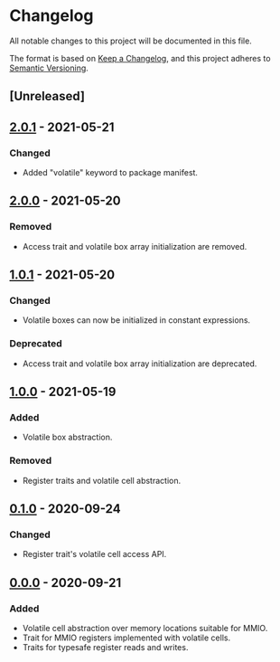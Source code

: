 # Changelog

All notable changes to this project will be documented in this file.

The format is based on [Keep a Changelog](https://keepachangelog.com/en/1.0.0/),
and this project adheres to [Semantic Versioning](https://semver.org/spec/v2.0.0.html).

## [Unreleased]

## [2.0.1] - 2021-05-21
### Changed
- Added "volatile" keyword to package manifest.

## [2.0.0] - 2021-05-20
### Removed
- Access trait and volatile box array initialization are removed.

## [1.0.1] - 2021-05-20
### Changed
- Volatile boxes can now be initialized in constant expressions.
### Deprecated
- Access trait and volatile box array initialization are deprecated.

## [1.0.0] - 2021-05-19
### Added
- Volatile box abstraction.
### Removed
- Register traits and volatile cell abstraction.

## [0.1.0] - 2020-09-24
### Changed
- Register trait's volatile cell access API.

## [0.0.0] - 2020-09-21
### Added
- Volatile cell abstraction over memory locations suitable for MMIO.
- Trait for MMIO registers implemented with volatile cells.
- Traits for typesafe register reads and writes.

[2.0.1]: https://github.com/akiekintveld/mmio/releases/tag/2.0.1
[2.0.0]: https://github.com/akiekintveld/mmio/releases/tag/2.0.0
[1.0.1]: https://github.com/akiekintveld/mmio/releases/tag/1.0.1
[1.0.0]: https://github.com/akiekintveld/mmio/releases/tag/1.0.0
[0.1.0]: https://github.com/akiekintveld/mmio/releases/tag/0.1.0
[0.0.0]: https://github.com/akiekintveld/mmio/releases/tag/0.0.0
